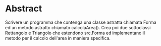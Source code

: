 # Abstract
Scrivere un programma che contenga una classe astratta chiamata Forma ed un metodo astratto chiamato calcolaArea(). Crea poi due sottoclassi Rettangolo e Triangolo che estendono src.Forma ed implementano il metodo per il calcolo dell'area in maniera specifica.
